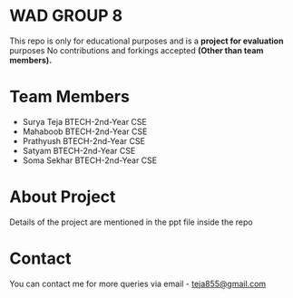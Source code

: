 # WAD GROUP 8
This repo is only for educational purposes and is a **project for evaluation** purposes
No contributions and forkings accepted **(Other than team members).**

# Team Members
* Surya Teja  BTECH-2nd-Year CSE
* Mahaboob    BTECH-2nd-Year CSE
* Prathyush   BTECH-2nd-Year CSE
* Satyam      BTECH-2nd-Year CSE
* Soma Sekhar BTECH-2nd-Year CSE

# About Project
Details of the project are mentioned in the ppt file inside the repo

# Contact
You can contact me for more queries via email - teja855@gmail.com
